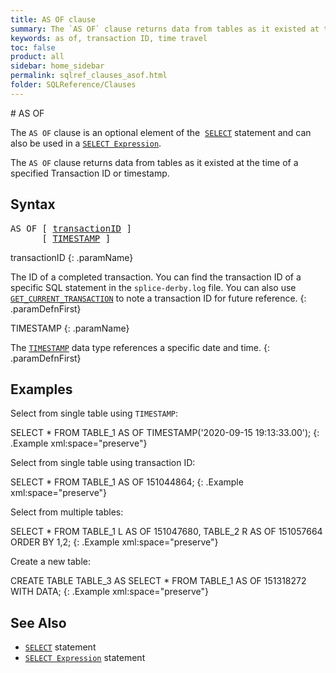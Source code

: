 ```yaml
---
title: AS OF clause
summary: The `AS OF` clause returns data from tables as it existed at the time of a specified Transaction ID or timestamp.
keywords: as of, transaction ID, time travel
toc: false
product: all
sidebar: home_sidebar
permalink: sqlref_clauses_asof.html
folder: SQLReference/Clauses
---
```

<section>
<div class="TopicContent" data-swiftype-index="true" markdown="1">
# AS OF

The `AS OF` clause is an optional element of the &nbsp;[`SELECT`](sqlref_statements_select.html) statement and can also be used in a [`SELECT Expression`](sqlref_expressions_select.html).

The `AS OF` clause returns data from tables as it existed at the time of a specified Transaction ID or timestamp.

## Syntax

<div class="fcnWrapperWide"><pre class="FcnSyntax">
AS OF [ <a href="sqlref_identifiers_types.html#ColumnName">transactionID</a> ]
      [ <a href="sqlref_identifiers_types.html#ColumnName">TIMESTAMP</a> ]
</pre>
</div>

<div class="paramList" markdown="1">
transactionID
{: .paramName}

The ID of a completed transaction. You can find the transaction ID of a specific SQL statement in the <code>splice-derby.log</code> file. You can also use <a href="sqlref_sysprocs_getcurrenttransaction.html"><code>GET_CURRENT_TRANSACTION</code></a> to note a transaction ID for future reference.
{: .paramDefnFirst}

<div class="paramList" markdown="1">
TIMESTAMP
{: .paramName}

The <a href="sqlref_datatypes_timestamp.html"><code>TIMESTAMP</code></a> data type references a specific date and time.
{: .paramDefnFirst}

</div>

## Examples

Select from single table using `TIMESTAMP`:

<div class="preWrapper" markdown="1">
  SELECT * FROM TABLE_1 AS OF TIMESTAMP('2020-09-15 19:13:33.00');
{: .Example xml:space="preserve"}

</div>

Select from single table using transaction ID:

<div class="preWrapper" markdown="1">
  SELECT * FROM TABLE_1 AS OF 151044864;
{: .Example xml:space="preserve"}

</div>


Select from multiple tables:

<div class="preWrapper" markdown="1">

  SELECT * FROM TABLE_1 L AS OF 151047680,
  TABLE_2 R AS OF 151057664
  ORDER BY 1,2;
{: .Example xml:space="preserve"}

</div>


Create a new table:

<div class="preWrapper" markdown="1">
  CREATE TABLE TABLE_3 AS
  SELECT * FROM TABLE_1 AS OF 151318272
  WITH DATA;
{: .Example xml:space="preserve"}

</div>

## See Also

* [`SELECT`](sqlref_statements_select.html) statement
* [`SELECT Expression`](sqlref_expressions_select.html) statement

</div>
</section>
